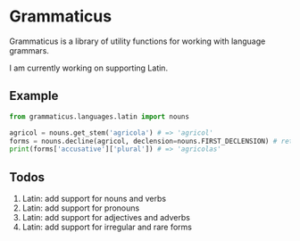 # Grammaticus

Grammaticus is a library of utility functions for working with language grammars.

I am currently working on supporting Latin.

## Example
```python
from grammaticus.languages.latin import nouns

agricol = nouns.get_stem('agricola') # => 'agricol'
forms = nouns.decline(agricol, declension=nouns.FIRST_DECLENSION) # returns a pandas DataFrame
print(forms['accusative']['plural']) # => 'agricolas'
```


## Todos

1. Latin: add support for nouns and verbs
2. Latin: add support for pronouns
3. Latin: add support for adjectives and adverbs
4. Latin: add support for irregular and rare forms